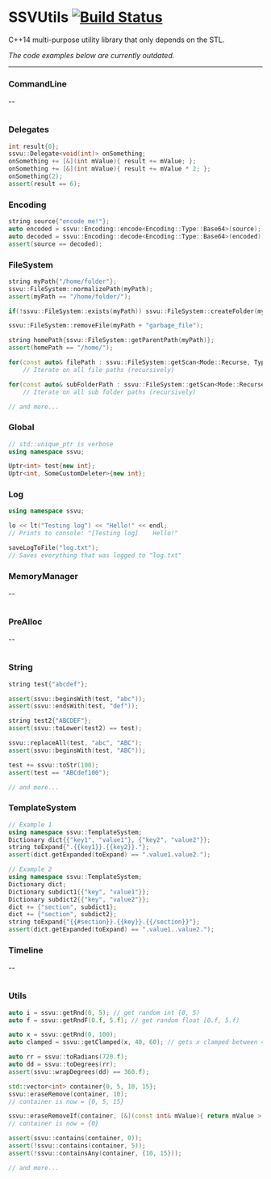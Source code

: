 # SSVUtils [![Build Status](https://travis-ci.org/SuperV1234/SSVUtils.svg)](https://travis-ci.org/SuperV1234/SSVUtils)

C++14 multi-purpose utility library that only depends on the STL.

*The code examples below are currently outdated.*

---

### CommandLine
--
```cpp
```

### Delegates

```cpp
int result{0};
ssvu::Delegate<void(int)> onSomething;
onSomething += [&](int mValue){ result += mValue; };
onSomething += [&](int mValue){ result += mValue * 2; };
onSomething(2);
assert(result == 6);
```

### Encoding
```cpp
string source{"encode me!"};
auto encoded = ssvu::Encoding::encode<Encoding::Type::Base64>(source);
auto decoded = ssvu::Encoding::decode<Encoding::Type::Base64>(encoded);
assert(source == decoded);
```

### FileSystem
```cpp
string myPath{"/home/folder"};
ssvu::FileSystem::normalizePath(myPath);
assert(myPath == "/home/folder/");

if(!ssvu::FileSystem::exists(myPath)) ssvu::FileSystem::createFolder(myPath);

ssvu::FileSystem::removeFile(myPath + "garbage_file");

string homePath{ssvu::FileSystem::getParentPath(myPath)};
assert(homePath == "/home/");

for(const auto& filePath : ssvu::FileSystem::getScan<Mode::Recurse, Type::File>(myPath))
	// Iterate on all file paths (recursively)

for(const auto& subFolderPath : ssvu::FileSystem::getScan<Mode::Recurse, Type::Folder>(myPath))
	// Iterate on all sub folder paths (recursively)

// and more...
```

### Global
```cpp
// std::unique_ptr is verbose
using namespace ssvu;

Uptr<int> test{new int};
Uptr<int, SomeCustomDeleter>{new int};
```

### Log
```cpp
using namespace ssvu;

lo << lt("Testing log") << "Hello!" << endl;
// Prints to console: "[Testing log]	Hello!"

saveLogToFile("log.txt");
// Saves everything that was logged to "log.txt"
```

### MemoryManager
--
```cpp
```

### PreAlloc
--
```cpp
```

### String
```cpp
string test{"abcdef"};

assert(ssvu::beginsWith(test, "abc"));
assert(ssvu::endsWith(test, "def"));

string test2{"ABCDEF"};
assert(ssvu::toLower(test2) == test);

ssvu::replaceAll(test, "abc", "ABC");
assert(ssvu::beginsWith(test, "ABC"));

test += ssvu::toStr(100);
assert(test == "ABCdef100");

// and more...
```

### TemplateSystem
```cpp
// Example 1
using namespace ssvu::TemplateSystem;
Dictionary dict{{"key1", "value1"}, {"key2", "value2"}};
string toExpand{".{{key1}}.{{key2}}."};
assert(dict.getExpanded(toExpand) == ".value1.value2.");

// Example 2
using namespace ssvu::TemplateSystem;
Dictionary dict;
Dictionary subdict1{{"key", "value1"}};
Dictionary subdict2{{"key", "value2"}};
dict += {"section", subdict1};
dict += {"section", subdict2};
string toExpand{"{{#section}}.{{key}}.{{/section}}"};
assert(dict.getExpanded(toExpand) == ".value1..value2.");
```

### Timeline
--
```cpp
```

### Utils
```cpp
auto i = ssvu::getRnd(0, 5); // get random int [0, 5)
auto f = ssvu::getRndF(0.f, 5.f); // get random float [0.f, 5.f)

auto x = ssvu::getRnd(0, 100);
auto clamped = ssvu::getClamped(x, 40, 60); // gets x clamped between 40 and 60

auto rr = ssvu::toRadians(720.f);
auto dd = ssvu::toDegrees(rr);
assert(ssvu::wrapDegrees(dd) == 360.f);

std::vector<int> container{0, 5, 10, 15};
ssvu::eraseRemove(container, 10);
// container is now = {0, 5, 15}

ssvu::eraseRemoveIf(container, [&](const int& mValue){ return mValue > 0; });
// container is now = {0}

assert(ssvu::contains(container, 0));
assert(!ssvu::contains(container, 5));
assert(!ssvu::containsAny(container, {10, 15}));

// and more...
```
